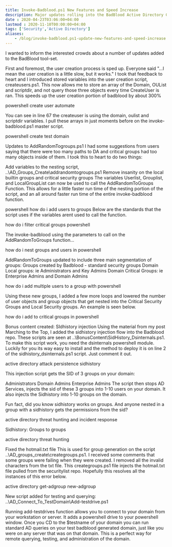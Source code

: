 ```yaml
---
title: Invoke-Badblood.ps1 New Features and Speed Increase
description: Major updates rolling into the BadBlood Active Directory Generator toolkit.  Check out sidhistory injection, speed upgrades and more.
date : 2020-04-23T03:06:00+04:00
lastmod : 2020-11-10T00:00:00+04:00
tags: ['Security','Active Directory']
aliases:
    - /blog/invoke-badblood.ps1-update-new-features-and-speed-increase
---
```


I wanted to inform the interested crowds about a number of updates added to the BadBlood tool-set.

First and foremost, the user creation process is sped up. Everyone said "...I mean the user creation is a little slow, but it works."   I took that feedback to heart and I introduced stored variables into the user creation script, createusers.ps1. This now allows me to store an array of the Domain, OUList and scriptdir, and not query those three objects every time CreateUser is ran. This speeds up the user creation portion of badblood by about 300%

 

powershell create user automate
 

You can see in line 67 the createuser is using the domain, oulist and scriptdir variables. I pull these arrays in just moments before on the invoke-badblood.ps1 master script.

 

powershell create test domain
 

 

Updates to AddRandomTogroups.ps1
I had some suggestions from users saying that there were too many paths to DA and critical groups had too many objects inside of them. I took this to heart to do two things:

Add variables to the nesting script, ..\AD_Groups_Create\addrandomtogroups.ps1
Remove insanity on the local builtin groups and critical security groups
The variables Userlist, Grouplist, and LocalGroupList can now be used to call the AddRandomToGroups Function. This allows for a little faster run time of the nesting portion of the script, and an all around faster run time of the entire invoke-badblood function.

 

powershell how do i add users to groups
Below are the standards that the script uses if the variables arent used to call the function.

how do i filter critical groups powershell
 

The  invoke-badblood using the parameters to call on the AddRandomToGroups function...

 

how do i nest groups and users in powershell
 

AddRandomToGroups updated to include three main segmentation of groups:
Groups created by Badblood - standard security groups
Domain Local groups: ie Administrators and Key Admins
Domain Critical Groups: ie Enterprise Admins and Domain Admins
 

how do i add multiple users to a group with powershell
 

Using these new groups, I added a few more loops and lowered the number of user objects and group objects that get nested into the Critical Security Groups and Local Security groups. An example is seen below.

 

how do i add to critical groups in powershell
 

 

Bonus content created: SIdhistory injection
Using the material from my post Marching to the Top, I added the sidhistory injection flow into the Badblood repo. These scripts are seen at ..\BonusContent\SidHistory_Dsinternals.ps1. To make this script work, you need the dsinternals powershell module. Luckily for you its way easy to install and the method to deploy it is on line 2 of the sidhistory_dsinternals.ps1 script. Just comment it out.

 

active directory attack persistence sidhistory
 

This injection script gets the SID of 3 groups on your domain:

Administrators
Domain Admins
Enterprise Admins
The script then stops AD Services, injects the sid of these 3 groups into 1-10 users on your domain. It also injects the Sidhistory into 1-10 groups on the domain.

 

Fun fact, did you know sidhistory works on groups. And anyone nested in a group with a sidhistory gets the permissions from the sid?
 

active directory threat hunting and incident response
 

Sidhistory: Groups to groups

 

active directory threat hunting
 

 

Fixed the hotmail.txt file
This is used for group generation on the script ..\AD_groups_create\creategroups.ps1. I received some comments that some groups were failing when they were created. I removed all the invalid characters from the txt file. This creategroups.ps1 file injects the hotmail.txt file pulled from the securitylist repo. Hopefully this resolves all the instances of this error below.

 

active directory get-adgroup new-adgroup
 

 

New script added for testing and querying:
..\AD_Connect_To_TestDomain\Add-testdrive.ps1
 

Running add-testdrives function allows you to connect to your domain from your workstation or server. It adds a powershell drive to your powershell window. Once you CD to the $testname of your domain you can run standard AD queries on your test badblood generated domain, just like you were on any server that was on that domain. This is a perfect way for remote querying, testing, and administration of the domain.